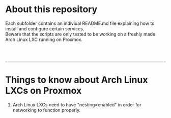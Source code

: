 # About this repository

Each subfolder contains an indiviual README.md file explaining how to install and configure certain services.\
Beware that the scripts are only tested to be working on a freshly made Arch Linux LXC running on Proxmox.

<br />
<br />
<hr>

# Things to know about Arch Linux LXCs on Proxmox

1. Arch Linux LXCs need to have "nesting=enabled" in order for networking to function properly.
